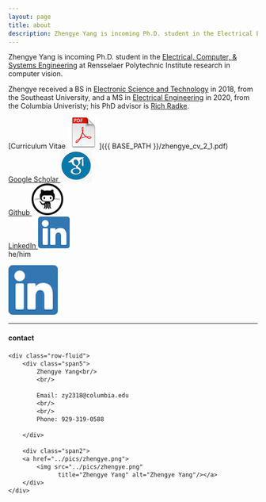 ```yaml
---
layout: page
title: about
description: Zhengye Yang is incoming Ph.D. student in the Electrical Engineering at Rensselaer Polytechnic Institute; research in computer vision
---
```

Zhengye Yang is incoming Ph.D. student in the [Electrical, Computer, & Systems Engineering](https://www.ecse.rpi.edu) at Rensselaer Polytechnic Institute
research in computer vision.

Zhengye received a BS in [Electronic Science and Technology](https://electronic.seu.edu.cn/dz_en/)
in 2018, from the
Southeast University, and a
MS in [Electrical Engineering](https://www.ee.columbia.edu) in 2020, from the
Columbia Univeristy; his PhD advisor is
[Rich Radke](https://www.ecse.rpi.edu/~rjradke/index.htm).

[Curriculum Vitae ![CV as pdf](icons64/pdf-icon.png)]({{ BASE_PATH }}/zhengye_cv_2_1.pdf)<br/>
[Google Scholar ![GS as link](icons64/googlescholar-icon.png)](https://scholar.google.com/citations?user=PGbaGDsAAAAJ&hl=en)<br/>
[Github  ![Git as link](icons64/github-icon.png)](https://github.com/zylearncoding)<br/>
[LinkedIn  ![LinkedIn as link](icons64/linkedin-icon.png)](https://www.linkedin.com/in/zhengye-yang/)<br/>
he/him

<a href="https://www.w3schools.com">
<img border="0" alt="W3Schools" src="icons64/linkedin-icon.png" width="100" height="100">
</a>







---

<div class="container">
<h4><a name="contact"></a>contact</h4>

    <div class="row-fluid">
        <div class="span5">
            Zhengye Yang<br/>
            <br/>

            Email: zy2318@columbia.edu
            <br/>
            <br/>
            Phone: 929-319-0588
           
        </div>

        <div class="span2">
        <a href="../pics/zhengye.png">
            <img src="../pics/zhengye.png"
                  title="Zhengye Yang" alt="Zhengye Yang"/></a>
        </div>
    </div>
</div>
